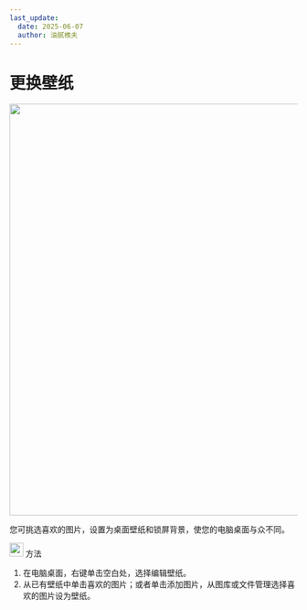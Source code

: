 ```yaml
---
last_update:
  date: 2025-06-07
  author: 油腻樵夫
---
```


# 更换壁纸

<img src="https://tips-p01-drcn.dbankcdn.cn/MODEL/DOC/C00B030/resource/card/202512281uswxk/zh-cn/image/figure/fig_settings_wallpaper.png" width="720" height=""/> 

您可挑选喜欢的图片，设置为桌面壁纸和锁屏背景，使您的电脑桌面与众不同。

<img src="https://tips-p01-drcn.dbankcdn.cn/MODEL/DOC/C00B030/resource/card/202512281uswxk/zh-cn/image/common/buttons/fig_method.png" width="24" height="24"/> 方法

1.  在电脑桌面，右键单击空白处，选择编辑壁纸。
2.  从已有壁纸中单击喜欢的图片；或者单击添加图片，从图库或文件管理选择喜欢的图片设为壁纸。


